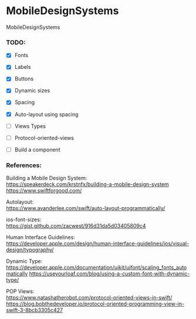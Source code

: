 # MobileDesignSystems
MobileDesignSystems

### TODO:

- [x] Fonts  
- [x] Labels  
- [x] Buttons  
- [x] Dynamic sizes  
- [x] Spacing  
- [x] Auto-layout using spacing  
- [ ] Views Types
- [ ] Protocol-oriented-views
- [ ] Build a component  


### References:

Building a Mobile Design System:  
https://speakerdeck.com/krstnfx/building-a-mobile-design-system
https://www.swiftforgood.com/  

Autolayout:  
https://www.avanderlee.com/swift/auto-layout-programmatically/

ios-font-sizes:  
https://gist.github.com/zacwest/916d31da5d03405809c4

Human Interface Guidelines:  
https://developer.apple.com/design/human-interface-guidelines/ios/visual-design/typography/

Dynamic Type:
https://developer.apple.com/documentation/uikit/uifont/scaling_fonts_automatically
https://useyourloaf.com/blog/using-a-custom-font-with-dynamic-type/


POP Views:  
https://www.natashatherobot.com/protocol-oriented-views-in-swift/  
https://blog.bobthedeveloper.io/protocol-oriented-programming-view-in-swift-3-8bcb3305c427
